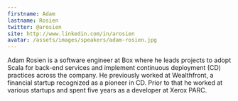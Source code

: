 ```yaml
---
firstname: Adam
lastname: Rosien
twitter: @arosien
site: http://www.linkedin.com/in/arosien
avatar: /assets/images/speakers/adam-rosien.jpg
---
```


Adam Rosien is a software engineer at Box where he leads projects to adopt Scala for back-end services and implement continuous deployment (CD) practices across the company. He previously worked at Wealthfront, a financial startup recognized as a pioneer in CD. Prior to that he worked at various startups and spent five years as a developer at Xerox PARC.